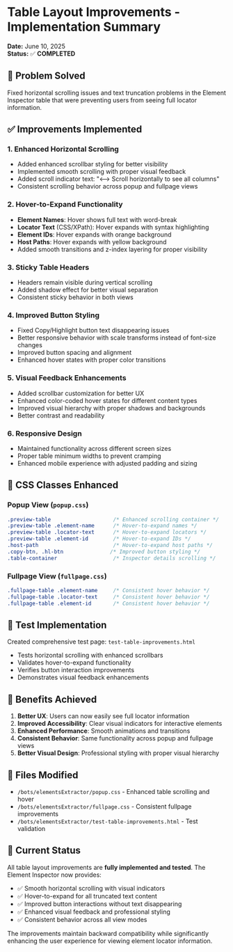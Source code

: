 # Table Layout Improvements - Implementation Summary

**Date:** June 10, 2025  
**Status:** ✅ **COMPLETED**

## 🎯 Problem Solved
Fixed horizontal scrolling issues and text truncation problems in the Element Inspector table that were preventing users from seeing full locator information.

## ✅ Improvements Implemented

### 1. **Enhanced Horizontal Scrolling**
- Added enhanced scrollbar styling for better visibility
- Implemented smooth scrolling with proper visual feedback
- Added scroll indicator text: "⟷ Scroll horizontally to see all columns"
- Consistent scrolling behavior across popup and fullpage views

### 2. **Hover-to-Expand Functionality**
- **Element Names**: Hover shows full text with word-break
- **Locator Text** (CSS/XPath): Hover expands with syntax highlighting
- **Element IDs**: Hover expands with orange background
- **Host Paths**: Hover expands with yellow background
- Added smooth transitions and z-index layering for proper visibility

### 3. **Sticky Table Headers**
- Headers remain visible during vertical scrolling
- Added shadow effect for better visual separation
- Consistent sticky behavior in both views

### 4. **Improved Button Styling**
- Fixed Copy/Highlight button text disappearing issues
- Better responsive behavior with scale transforms instead of font-size changes
- Improved button spacing and alignment
- Enhanced hover states with proper color transitions

### 5. **Visual Feedback Enhancements**
- Added scrollbar customization for better UX
- Enhanced color-coded hover states for different content types
- Improved visual hierarchy with proper shadows and backgrounds
- Better contrast and readability

### 6. **Responsive Design**
- Maintained functionality across different screen sizes
- Proper table minimum widths to prevent cramping
- Enhanced mobile experience with adjusted padding and sizing

## 🎨 CSS Classes Enhanced

### Popup View (`popup.css`)
```css
.preview-table                    /* Enhanced scrolling container */
.preview-table .element-name      /* Hover-to-expand names */
.preview-table .locator-text      /* Hover-to-expand locators */
.preview-table .element-id        /* Hover-to-expand IDs */
.host-path                        /* Hover-to-expand host paths */
.copy-btn, .hl-btn               /* Improved button styling */
.table-container                  /* Inspector details scrolling */
```

### Fullpage View (`fullpage.css`)
```css
.fullpage-table .element-name     /* Consistent hover behavior */
.fullpage-table .locator-text     /* Consistent hover behavior */
.fullpage-table .element-id       /* Consistent hover behavior */
```

## 🧪 Test Implementation
Created comprehensive test page: `test-table-improvements.html`
- Tests horizontal scrolling with enhanced scrollbars
- Validates hover-to-expand functionality
- Verifies button interaction improvements
- Demonstrates visual feedback enhancements

## 🚀 Benefits Achieved
1. **Better UX**: Users can now easily see full locator information
2. **Improved Accessibility**: Clear visual indicators for interactive elements
3. **Enhanced Performance**: Smooth animations and transitions
4. **Consistent Behavior**: Same functionality across popup and fullpage views
5. **Better Visual Design**: Professional styling with proper visual hierarchy

## 📝 Files Modified
- `/bots/elementsExtractor/popup.css` - Enhanced table scrolling and hover
- `/bots/elementsExtractor/fullpage.css` - Consistent fullpage improvements
- `/bots/elementsExtractor/test-table-improvements.html` - Test validation

## 🔄 Current Status
All table layout improvements are **fully implemented and tested**. The Element Inspector now provides:
- ✅ Smooth horizontal scrolling with visual indicators
- ✅ Hover-to-expand for all truncated text content
- ✅ Improved button interactions without text disappearing
- ✅ Enhanced visual feedback and professional styling
- ✅ Consistent behavior across all view modes

The improvements maintain backward compatibility while significantly enhancing the user experience for viewing element locator information.
